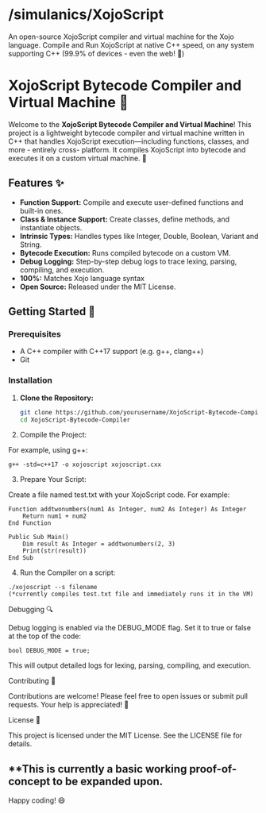 # /simulanics/XojoScript

An open-source XojoScript compiler and virtual machine for the Xojo language. Compile and Run XojoScript at native C++ speed, on any system supporting C++ (99.9% of devices - even the web! 🙏) 

# XojoScript Bytecode Compiler and Virtual Machine 🚀

Welcome to the **XojoScript Bytecode Compiler and Virtual Machine**! This project is a lightweight bytecode compiler and virtual machine written in C++ that handles XojoScript execution—including functions, classes, and more - entirely cross- platform. It compiles XojoScript into bytecode and executes it on a custom virtual machine. 🤯

## Features ✨

- **Function Support:** Compile and execute user-defined functions and built-in ones.
- **Class & Instance Support:** Create classes, define methods, and instantiate objects.
- **Intrinsic Types:** Handles types like Integer, Double, Boolean, Variant and String.
- **Bytecode Execution:** Runs compiled bytecode on a custom VM.
- **Debug Logging:** Step-by-step debug logs to trace lexing, parsing, compiling, and execution.
- **100%:** Matches Xojo language syntax
- **Open Source:** Released under the MIT License.

## Getting Started 🏁

### Prerequisites

- A C++ compiler with C++17 support (e.g. g++, clang++)
- Git

### Installation

1. **Clone the Repository:**

   ```bash
   git clone https://github.com/yourusername/XojoScript-Bytecode-Compiler.git
   cd XojoScript-Bytecode-Compiler
   ```
2. Compile the Project:

For example, using g++:

```
g++ -std=c++17 -o xojoscript xojoscript.cxx
```

3. Prepare Your Script:

Create a file named test.txt with your XojoScript code. For example:

```
Function addtwonumbers(num1 As Integer, num2 As Integer) As Integer
    Return num1 + num2
End Function

Public Sub Main()
    Dim result As Integer = addtwonumbers(2, 3)
    Print(str(result))
End Sub
```

4. Run the Compiler on a script:

```
./xojoscript --s filename
(*currently compiles test.txt file and immediately runs it in the VM)
```

Debugging 🔍

Debug logging is enabled via the DEBUG_MODE flag. Set it to true or false at the top of the code:

```
bool DEBUG_MODE = true;
```

This will output detailed logs for lexing, parsing, compiling, and execution.

Contributing 🤝

Contributions are welcome! Please feel free to open issues or submit pull requests. Your help is appreciated! 🎉

License 📄

This project is licensed under the MIT License. See the LICENSE file for details.

**This is currently a basic working proof-of-concept to be expanded upon.
---

Happy coding! 😄



